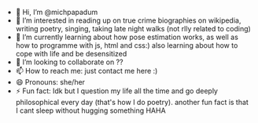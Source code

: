 - 👋 Hi, I’m @michpapadum
- 👀 I’m interested in reading up on true crime biographies on wikipedia, writing poetry, singing, taking late night walks (not rlly related to coding)
- 🌱 I’m currently learning about how pose estimation works, as well as how to programme with js, html and css:) also learning about how to cope with life and be desensitized
- 💞️ I’m looking to collaborate on ??
- 📫 How to reach me: just contact me here :)
- 😄 Pronouns: she/her
- ⚡ Fun fact: Idk but I question my life all the time and go deeply philosophical every day (that's how I do poetry). another fun fact is that I cant sleep without hugging something HAHA 

<!---
michpapadum/michpapadum is a ✨ special ✨ repository because its `README.md` (this file) appears on your GitHub profile.
You can click the Preview link to take a look at your changes.
--->

